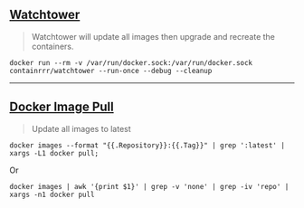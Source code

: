 ## [Watchtower](https://github.com/containrrr/watchtower)
> Watchtower will update all images then upgrade and recreate the containers.
```
docker run --rm -v /var/run/docker.sock:/var/run/docker.sock containrrr/watchtower --run-once --debug --cleanup
```
---
## [Docker Image Pull](https://docs.docker.com/engine/reference/commandline/image_pull/)
> Update all images to latest
```
docker images --format "{{.Repository}}:{{.Tag}}" | grep ':latest' | xargs -L1 docker pull;
```
Or
```
docker images | awk '{print $1}' | grep -v 'none' | grep -iv 'repo' | xargs -n1 docker pull
```
